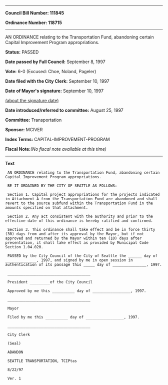 

********

**Council Bill Number: 111845**
   
**Ordinance Number: 118715**
********

 AN ORDINANCE relating to the Transportation Fund, abandoning certain Capital Improvement Program appropriations.

**Status:** PASSED
   
**Date passed by Full Council:** September 8, 1997
   
**Vote:** 6-0 (Excused: Choe, Noland, Pageler)
   
**Date filed with the City Clerk:** September 10, 1997
   
**Date of Mayor's signature:** September 10, 1997
   
[(about the signature date)](/~public/approvaldate.htm)
   
   
   
**Date introduced/referred to committee:** August 25, 1997
   
**Committee:** Transportation
   
**Sponsor:** MCIVER
   
   
**Index Terms:** CAPITAL-IMPROVEMENT-PROGRAM

**Fiscal Note:**_(No fiscal note available at this time)_

********

**Text**
   
```
 AN ORDINANCE relating to the Transportation Fund, abandoning certain Capital Improvement Program appropriations.

 BE IT ORDAINED BY THE CITY OF SEATTLE AS FOLLOWS:

 Section 1. Capital project appropriations for the projects indicated in Attachment A from the Transportation Fund are abandoned and shall revert to the source subfund within the Transportation Fund in the amounts specified on that attachment.

 Section 2. Any act consistent with the authority and prior to the effective date of this ordinance is hereby ratified and confirmed.

 Section 3. This ordinance shall take effect and be in force thirty (30) days from and after its approval by the Mayor, but if not approved and returned by the Mayor within ten (10) days after presentation, it shall take effect as provided by Municipal Code Section 1.04.020.

 PASSED by the City Council of the City of Seattle the ______ day of ______________, 1997, and signed by me in open session in authentication of its passage this _____ day of _______________, 1997.

 _____________________________________

 President _________of the City Council

 Approved by me this __________ day of _________________, 1997.

 _____________________________________

 Mayor

 Filed by me this __________ day of _________________, 1997.

 _____________________________________

 City Clerk

 (Seal)

 ABANDON

 SEATTLE TRANSPORTATION, TCIPtas

 8/22/97

 Ver. 1

```
